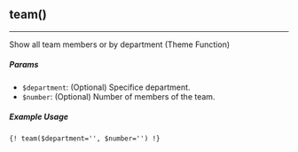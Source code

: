 ## team()
 <hr>
 
 Show all team members or by department (Theme Function)

 ##### Params
 - `$department`:  (Optional) Specifice department.
 - `$number`: (Optional) Number of members of the team.

##### Example Usage
```
{! team($department='', $number='') !}
  
```
